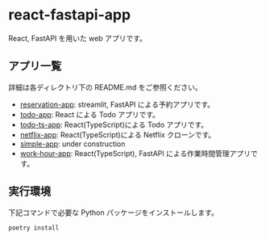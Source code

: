 # react-fastapi-app

React, FastAPI を用いた web アプリです。

## アプリ一覧

詳細は各ディレクトリ下の README.md をご参照ください。

- [reservation-app](reservation-app): streamlit, FastAPI による予約アプリです。
- [todo-app](todo-app): React による Todo アプリです。
- [todo-ts-app](todo-app): React(TypeScript)による Todo アプリです。
- [netflix-app](netflix-app): React(TypeScript)による Netflix クローンです。
- [simple-app](simple-app): under construction
- [work-hour-app](work-hour-app): React(TypeScript), FastAPI による作業時間管理アプリです。

## 実行環境

下記コマンドで必要な Python パッケージをインストールします。

```bash
poetry install
```
